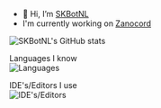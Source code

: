 - 👋 Hi, I’m [SKBotNL](https://github.com/SKBotNL)
- I'm currently working on [Zanocord](https://github.com/Zanocord)

![SKBotNL's GitHub stats](https://github-readme-stats.vercel.app/api?username=SKBotNL&theme=dark)

Languages I know\
![Languages](https://skillicons.dev/icons?i=dart,rust,java,cs,ruby,go,python,javascript&theme=dark)

IDE's/Editors I use\
![IDE's/Editors](https://skillicons.dev/icons?i=eclipse,vscode,visualstudio&theme=dark)

